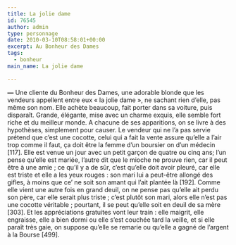 ```yaml
---
title: La jolie dame
id: 76545
author: admin
type: personnage
date: 2010-03-10T08:58:01+00:00
excerpt: Au Bonheur des Dames
tags:
  - bonheur
main_name: La jolie dame

---
```

**—** Une cliente du Bonheur des Dames, une adorable blonde que les vendeurs appellent entre eux « la jolie dame », ne sachant rien d&rsquo;elle, pas même son nom. Elle achète beaucoup, fait porter dans sa voiture, puis disparaît. Grande, élégante, mise avec un charme exquis, elle semble fort riche et du meilleur monde. A chacune de ses apparitions, on se livre à des hypothèses, simplement pour causer. Le vendeur qui ne l&rsquo;a pas servie prétend que c&rsquo;est une cocotte, celui qui a fait la vente assure qu&rsquo;elle a l&rsquo;air trop comme il faut, ça doit être la femme d&rsquo;un boursier on d&rsquo;un médecin [117]. Elle est venue un jour avec un petit garçon de quatre ou cinq ans; l&rsquo;un pense qu&rsquo;elle est mariée, l&rsquo;autre dit que le mioche ne prouve rien, car il peut être à une amie ; ce qu&rsquo;il y a de sûr, c&rsquo;est qu&rsquo;elle doit avoir pleuré, car elle est triste et elle a les yeux rouges : son mari lui a peut-être allongé des gifles, à moins que ce&rsquo; ne soit son amant qui l&rsquo;ait plantée là [192]. Comme elle vient une autre fois en grand deuil, on ne pense pas qu&rsquo;elle ait perdu son père, car elle serait plus triste ; c&rsquo;est plutôt son mari, alors elle n&rsquo;est pas une cocotte véritable ; pourtant, il se peut qu&rsquo;elle soit en deuil de sa mère [303]. Et les appréciations gratuites vont leur train : elle maigrit, elle engraisse, elle a bien dormi ou elle s&rsquo;est couchée tard la veille, et si elle paraît très gaie, on suppose qu&rsquo;elle se remarie ou qu&rsquo;elle a gagné de l&rsquo;argent à la Bourse [499]. 